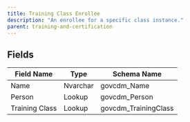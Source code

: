 ```yaml
---
title: Training Class Enrollee
description: "An enrollee for a specific class instance."
parent: training-and-certification
---
```


## Fields

| Field Name | Type | Schema Name |
|------------|------|-------------|
| Name | Nvarchar | govcdm_Name |
| Person | Lookup | govcdm_Person |
| Training Class | Lookup | govcdm_TrainingClass |

